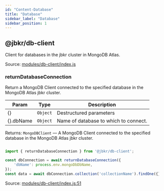 ```yaml
---
id: "Content-Database"
title: "Database"
sidebar_label: "Database"
sidebar_position: 1
---
```


<div class="generate-docs all-sections">

<section class="generate-docs module">

## @jbkr/db-client

<div class="generate-docs module-description">

Client for databases in the jbkr cluster in MongoDB Atlas.

</div>
<p class="generate-docs source-location">

Source: [modules/db-client/index.js](https://github.com/jamesTbaker/jbkr/blob/main/modules/db-client/index.js)

</p>
</section>

<section class="generate-docs function">

### returnDatabaseConnection

<div class="generate-docs function-description">

Return a MongoDB Client connected to the specified database in
the MongoDB Atlas jbkr cluster.

</div>

<div class="generate-docs function-parameters">

| Param | Type | Description |
| --- | --- | --- |
| \{\} | `Object` | Destructured parameters |
| \{\}.dbName | `Object` | Name of database to which to connect. |

</div>

<p class="generate-docs function-return">

Returns: `MongoDBClient` — A MongoDB Client connected to the specified database in the MongoDB Atlas jbkr cluster.

</p>

<div class="generate-docs function-parameters">

```js

import { returnDatabaseConnection } from '@jbkr/db-client';

const dbConnection = await returnDatabaseConnection({
	'dbName': process.env.mongoDbDbName,
});
const data = await dbConnection.collection('collectionName').findOne({});
```

</div>

<p class="generate-docs source-location">

Source: [modules/db-client/index.js:51](https://github.com/jamesTbaker/jbkr/blob/main/modules/db-client/index.js#L51)

</p>
</section>

</div>
